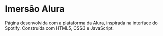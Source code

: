 # Imersão Alura
Página desenvolvida com a plataforma da Alura, inspirada na interface do Spotify. Construída com HTML5, CSS3 e JavaScript.
